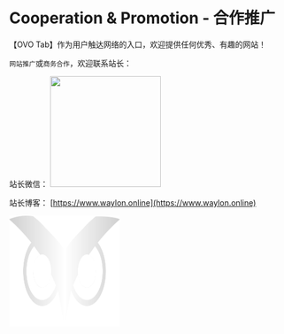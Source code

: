 # Cooperation & Promotion - 合作推广

【OVO Tab】作为用户触达网络的入口，欢迎提供任何优秀、有趣的网站！

`网站推广`或`商务合作`，欢迎联系站长：

站长微信：
<img src="/wxqrcode.png" width="200" height="200">

站长博客： [https://www.waylon.online](https://www.waylon.online)

<img src="/logo.svg" width="200" height="200">